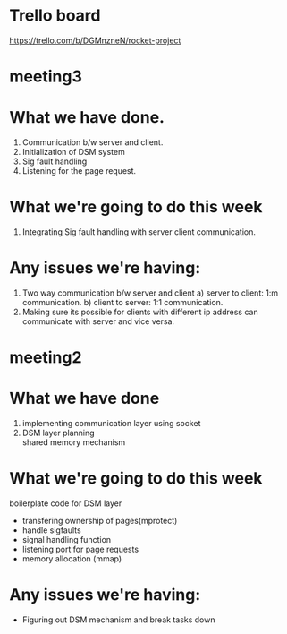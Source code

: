 # Trello board
https://trello.com/b/DGMnzneN/rocket-project

# meeting3
# What we have done.
 1. Communication b/w server and client.
 2. Initialization of DSM system
 3. Sig fault handling
 4. Listening for the page request.

# What we're going to do this week 
 1. Integrating Sig fault handling with server client communication.
 
# Any issues we're having:
 1. Two way communication b/w server and client
     a) server to client: 1:m communication.
     b) client to server: 1:1 communication.
 2. Making sure its possible for clients with different ip address can communicate with server and vice versa.
 

# meeting2
# What we have done
1. implementing communication layer using socket
2. DSM layer planning   
   shared memory mechanism
# What we're going to do this week
   boilerplate code for DSM layer 
   * transfering ownership of pages(mprotect) 
   * handle sigfaults 
   * signal handling function
   * listening port for page requests
   * memory allocation (mmap)
# Any issues we're having:
   * Figuring out DSM mechanism and break tasks down
   
   

   
